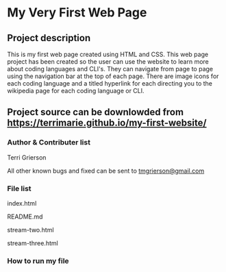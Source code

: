 # My Very First Web Page

## Project description
This is my first web page created using HTML and CSS. This web page project has been created so the user can use the website to learn more about coding languages and CLI's. They can navigate from page to page using the navigation bar at the top of each page. There are image icons for each coding language and a titled hyperlink for each directing you to the wikipedia page for each coding language or CLI. 

## Project source can be downlowded from https://terrimarie.github.io/my-first-website/

### Author & Contributer list

Terri Grierson

All other known bugs and fixed can be sent to tmgrierson@gmail.com

### File list

index.html

README.md

stream-two.html

stream-three.html

### How to run my file